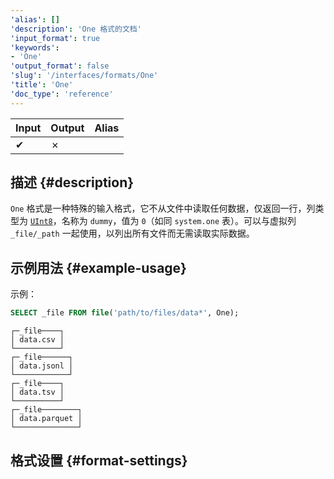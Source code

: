 ```yaml
---
'alias': []
'description': 'One 格式的文档'
'input_format': true
'keywords':
- 'One'
'output_format': false
'slug': '/interfaces/formats/One'
'title': 'One'
'doc_type': 'reference'
---
```


| Input | Output | Alias |
|-------|--------|-------|
| ✔     | ✗      |       |

## 描述 {#description}

`One` 格式是一种特殊的输入格式，它不从文件中读取任何数据，仅返回一行，列类型为 [`UInt8`](../../sql-reference/data-types/int-uint.md)，名称为 `dummy`，值为 `0`（如同 `system.one` 表）。可以与虚拟列 `_file/_path` 一起使用，以列出所有文件而无需读取实际数据。

## 示例用法 {#example-usage}

示例：

```sql title="Query"
SELECT _file FROM file('path/to/files/data*', One);
```

```text title="Response"
┌─_file────┐
│ data.csv │
└──────────┘
┌─_file──────┐
│ data.jsonl │
└────────────┘
┌─_file────┐
│ data.tsv │
└──────────┘
┌─_file────────┐
│ data.parquet │
└──────────────┘
```

## 格式设置 {#format-settings}
